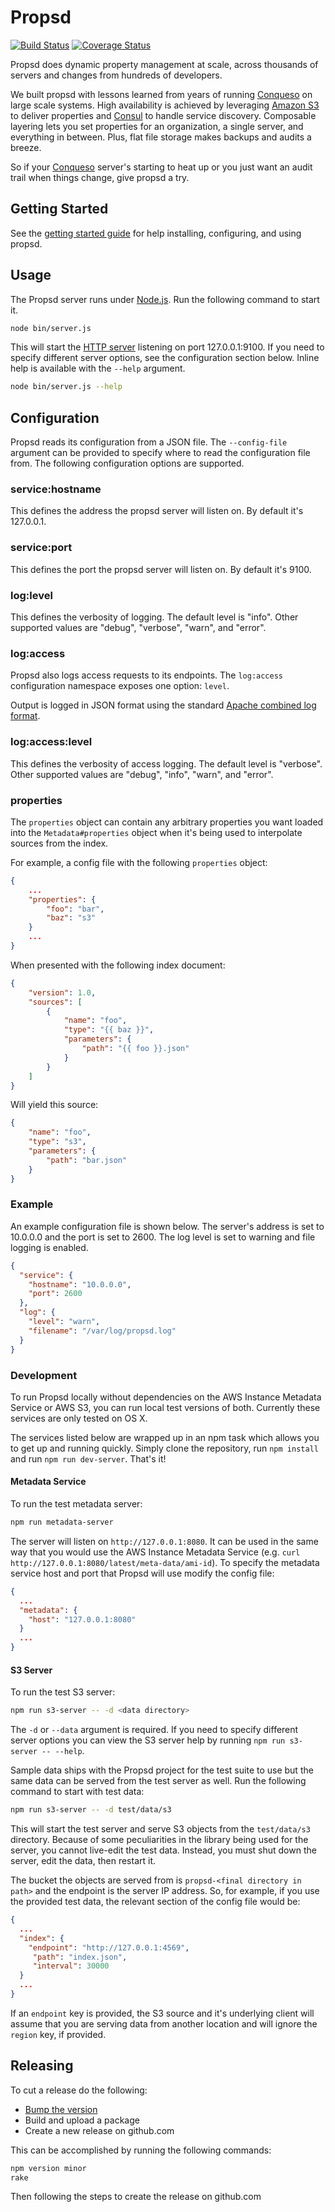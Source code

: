 # Propsd
[![Build Status][travis-image]][travis-url] [![Coverage Status][coveralls-image]][coveralls-url]

Propsd does dynamic property management at scale, across thousands of servers
and changes from hundreds of developers.

We built propsd with lessons learned from years of running [Conqueso][] on
large scale systems. High availability is achieved by leveraging [Amazon S3][]
to deliver properties and [Consul][] to handle service discovery. Composable
layering lets you set properties for an organization, a single server, and
everything in between. Plus, flat file storage makes backups and audits
a breeze.

So if your [Conqueso][] server's starting to heat up or you just want an audit
trail when things change, give propsd a try.

## Getting Started

See the [getting started guide][gsg] for help installing, configuring, and
using propsd.

## Usage

The Propsd server runs under [Node.js][]. Run the following command to start it.

~~~bash
node bin/server.js
~~~

This will start the [HTTP server][http-api] listening on port 127.0.0.1:9100. If
you need to specify different server options, see the configuration section
below. Inline help is available with the `--help` argument.

~~~bash
node bin/server.js --help
~~~

## Configuration

Propsd reads its configuration from a JSON file. The `--config-file` argument
can be provided to specify where to read the configuration file from. The
following configuration options are supported.

### service:hostname

This defines the address the propsd server will listen on. By default it's
127.0.0.1.

### service:port

This defines the port the propsd server will listen on. By default it's 9100.

### log:level

This defines the verbosity of logging. The default level is "info". Other
supported values are "debug", "verbose", "warn", and "error".

### log:access

Propsd also logs access requests to its endpoints. The `log:access` configuration namespace exposes one option: `level`.

Output is logged in JSON format using the standard [Apache combined log format](https://httpd.apache.org/docs/2.4/logs.html#combined).

### log:access:level
This defines the verbosity of access logging. The default level is "verbose". Other supported values are "debug", "info", "warn", and "error".

### properties

The `properties` object can contain any arbitrary properties you want loaded into the `Metadata#properties` object when it's being used to interpolate sources from the index.

For example, a config file with the following `properties` object:

~~~json
{
	...
	"properties": {
		"foo": "bar",
		"baz": "s3"
	}
	...
}
~~~

When presented with the following index document:

~~~json
{
	"version": 1.0,
	"sources": [
		{
			"name": "foo",
			"type": "{{ baz }}",
			"parameters": {
				"path": "{{ foo }}.json"
			}
		}
	]
}
~~~

Will yield this source:

~~~json
{
	"name": "foo",
	"type": "s3",
	"parameters": {
		"path": "bar.json"
	}
}
~~~


### Example

An example configuration file is shown below. The server's address is set to
10.0.0.0 and the port is set to 2600. The log level is set to warning and
file logging is enabled.

~~~json
{
  "service": {
    "hostname": "10.0.0.0",
    "port": 2600
  },
  "log": {
    "level": "warn",
    "filename": "/var/log/propsd.log"
  }
}
~~~

### Development

To run Propsd locally without dependencies on the AWS Instance Metadata Service or AWS S3, you can run local test versions of both. Currently these services are only tested on OS X.

The services listed below are wrapped up in an npm task which allows you to get up and running quickly. Simply clone the repository, run `npm install` and run `npm run dev-server`. That's it!

#### Metadata Service

To run the test metadata server:
~~~bash
npm run metadata-server
~~~

The server will listen on `http://127.0.0.1:8080`. It can be used in the same way that you would use the AWS Instance Metadata Service (e.g. `curl http://127.0.0.1:8080/latest/meta-data/ami-id`). To specify the metadata service host and port that Propsd will use modify the config file:
~~~json
{
  ...
  "metadata": {
    "host": "127.0.0.1:8080"
  }
  ...
}
~~~

#### S3 Server
To run the test S3 server:
~~~bash
npm run s3-server -- -d <data directory>
~~~
The `-d` or `--data` argument is required. If you need to specify different server options you can view the S3 server help by running `npm run s3-server -- --help`.

Sample data ships with the Propsd project for the test suite to use but the same data can be served from the test server as well. Run the following command to start with test data:
~~~bash
npm run s3-server -- -d test/data/s3
~~~
This will start the test server and serve S3 objects from the `test/data/s3` directory. Because of some peculiarities in the library being used for the server, you cannot live-edit the test data. Instead, you must shut down the server, edit the data, then restart it.

The bucket the objects are served from is `propsd-<final directory in path>` and the endpoint is the server IP address. So, for example, if you use the provided test data, the relevant section of the config file would be:
~~~json
{
  ...
  "index": {
    "endpoint": "http://127.0.0.1:4569",
     "path": "index.json",
     "interval": 30000
  }
  ...
}
~~~

If an `endpoint` key is provided, the S3 source and it's underlying client will assume that you are serving data from another location and will ignore the `region` key, if provided.

## Releasing
To cut a release do the following:
* [Bump the version][npm-version]
* Build and upload a package
* Create a new release on github.com

This can be accomplished by running the following commands:
~~~bash
npm version minor
rake
~~~
Then following the steps to create the release on github.com


[Node.js]: https://nodejs.org/en/
[http-api]: docs/http-api.md
[travis-image]: https://travis-ci.org/rapid7/propsd.svg?branch=master
[travis-url]: https://travis-ci.org/rapid7/propsd
[coveralls-image]: https://coveralls.io/repos/rapid7/propsd/badge.svg?branch=master&service=github
[coveralls-url]: https://coveralls.io/github/rapid7/propsd?branch=master
[npm-version]: https://docs.npmjs.com/cli/version
[Conqueso]: https://github.com/rapid7/conqueso
[Consul]: https://www.consul.io/
[Amazon S3]: https://aws.amazon.com/s3/
[gsg]: ./docs/getting-started/
